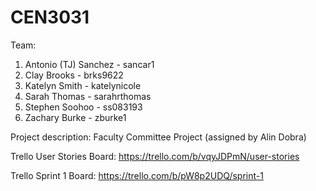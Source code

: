 CEN3031
=======
Team: 
1. Antonio (TJ) Sanchez - sancar1
2. Clay Brooks - brks9622
3. Katelyn Smith - katelynicole
4. Sarah Thomas - sarahrthomas
5. Stephen Soohoo - ss083193
6. Zachary Burke - zburke1

Project description:
Faculty Committee Project (assigned by Alin Dobra)

Trello User Stories Board:
https://trello.com/b/vqyJDPmN/user-stories

Trello Sprint 1 Board:
https://trello.com/b/pW8p2UDQ/sprint-1

